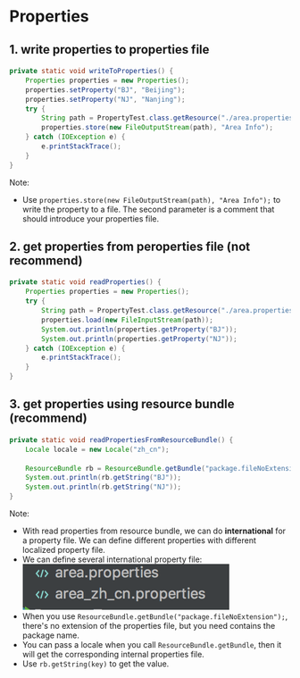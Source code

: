 # Properties

## 1. write properties to properties file

```java
private static void writeToProperties() {
    Properties properties = new Properties();
    properties.setProperty("BJ", "Beijing");
    properties.setProperty("NJ", "Nanjing");
    try {
        String path = PropertyTest.class.getResource("./area.properties").getPath();
        properties.store(new FileOutputStream(path), "Area Info");
    } catch (IOException e) {
        e.printStackTrace();
    }
}
```

Note:

-   Use `properties.store(new FileOutputStream(path), "Area Info");` to write the property to a file. The second parameter is a comment that should introduce your properties file.

## 2. get properties from peroperties file (not recommend)

```java
private static void readProperties() {
    Properties properties = new Properties();
    try {
        String path = PropertyTest.class.getResource("./area.properties").getPath();
        properties.load(new FileInputStream(path));
        System.out.println(properties.getProperty("BJ"));
        System.out.println(properties.getProperty("NJ"));
    } catch (IOException e) {
        e.printStackTrace();
    }
}
```

## 3. get properties using resource bundle (recommend)

```java
private static void readPropertiesFromResourceBundle() {
    Locale locale = new Locale("zh_cn");

    ResourceBundle rb = ResourceBundle.getBundle("package.fileNoExtension", locale);
    System.out.println(rb.getString("BJ"));
    System.out.println(rb.getString("NJ"));
}
```

Note:

-   With read properties from resource bundle, we can do **international** for a property file. We can define different properties with different localized property file.
-   We can define several international property file: ![international](./images/internaltionalPropertyFile.png)
-   When you use `ResourceBundle.getBundle("package.fileNoExtension");`, there's no extension of the properties file, but you need contains the package name.
-   You can pass a locale when you call `ResourceBundle.getBundle`, then it will get the corresponding internal properties file.
-   Use `rb.getString(key)` to get the value.